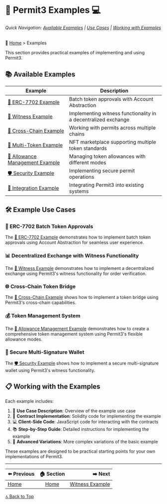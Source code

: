 <a id="examples-top"></a>
# 🔏 Permit3 Examples 💻

###### Quick Navigation: [Available Examples](#available-examples) | [Use Cases](#example-use-cases) | [Working with Examples](#working-with-the-examples)

🧭 [Home](/docs/README.md) > Examples

This section provides practical examples of implementing and using Permit3.

<a id="available-examples"></a>
## 📚 Available Examples

| Example | Description |
|---------|-------------|
| [🔗 ERC-7702 Example](./erc7702-example.md) | Batch token approvals with Account Abstraction |
| [🧩 Witness Example](./witness-example.md) | Implementing witness functionality in a decentralized exchange |
| [🌉 Cross-Chain Example](./cross-chain-example.md) | Working with permits across multiple chains |
| [🎨 Multi-Token Example](./multi-token-example.md) | NFT marketplace supporting multiple token standards |
| [🔄 Allowance Management Example](./allowance-management-example.md) | Managing token allowances with different modes |
| [🛡️ Security Example](./security-example.md) | Implementing secure permit operations |
| [🔌 Integration Example](./integration-example.md) | Integrating Permit3 into existing systems |

<a id="example-use-cases"></a>
## 🛠️ Example Use Cases

### 🔗 ERC-7702 Batch Token Approvals

The [🔗 ERC-7702 Example](./erc7702-example.md) demonstrates how to implement batch token approvals using Account Abstraction for seamless user experience.

### 📊 Decentralized Exchange with Witness Functionality

The [🧩 Witness Example](./witness-example.md) demonstrates how to implement a decentralized exchange using Permit3's witness functionality for order verification.

### 🌐 Cross-Chain Token Bridge

The [🌉 Cross-Chain Example](./cross-chain-example.md) shows how to implement a token bridge using Permit3's cross-chain capabilities.

### 💰 Token Management System

The [🔄 Allowance Management Example](./allowance-management-example.md) demonstrates how to create a comprehensive token management system using Permit3's flexible allowance modes.

### 🔐 Secure Multi-Signature Wallet

The [🛡️ Security Example](./security-example.md) shows how to implement a secure multi-signature wallet using Permit3's witness functionality.

<a id="working-with-the-examples"></a>
## 📋 Working with the Examples

Each example includes:

1. 📝 **Use Case Description**: Overview of the example use case
2. 📄 **Contract Implementation**: Solidity code for implementing the example
3. 💻 **Client-Side Code**: JavaScript code for interacting with the contracts
4. 📚 **Step-by-Step Guide**: Detailed instructions for implementing the example
5. 🔧 **Advanced Variations**: More complex variations of the basic example

These examples are designed to be practical starting points for your own implementations of Permit3.

---

| ⬅️ Previous | 🏠 Section | ➡️ Next |
|:-----------|:----------:|------------:|
| [Home](/docs/README.md) | [Home](/docs/README.md) | [Witness Example](/docs/examples/witness-example.md) |

[🔝 Back to Top](#examples-top)
